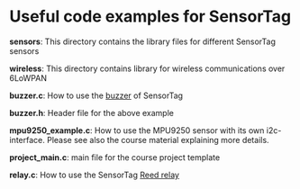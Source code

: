 # Useful code examples for SensorTag

**sensors**: This directory contains the library files for different SensorTag sensors

**wireless**: This directory contains library for wireless communications over 6LoWPAN

**buzzer.c**: How to use the [buzzer](https://en.wikipedia.org/wiki/Buzzer) of SensorTag

**buzzer.h**: Header file for the above example

**mpu9250_example.c**: How to use the MPU9250 sensor with its own i2c-interface. Please see also the course material explaining more details. 

**project_main.c**: main file for the course project template

**relay.c**: How to use the SensorTag [Reed relay](https://en.wikipedia.org/wiki/Reed_relay)
